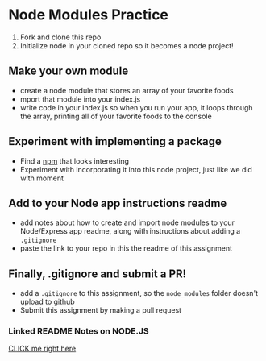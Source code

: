 # Node Modules Practice

1. Fork and clone this repo
2. Initialize node in your cloned repo so it becomes a node project!

## Make your own module

- create a node module that stores an array of your favorite foods
- mport that module into your index.js
- write code in your index.js so when you run your app, it loops through the array, printing all of your favorite foods to the console

## Experiment with implementing a package

- Find a [npm](https://www.npmjs.com/) that looks interesting
- Experiment with incorporating it into this node project, just like we did with moment

## Add to your Node app instructions readme

- add notes about how to create and import node modules to your Node/Express app readme, along with instructions about adding a `.gitignore`
- paste the link to your repo in this the readme of this assignment

## Finally, .gitignore and submit a PR!

- add a `.gitignore` to this assignment, so the `node_modules` folder doesn't upload to github
- Submit this assignment by making a pull request

### Linked README Notes on NODE.JS

[CLICK me right here](https://github.com/yoel0/node-with-express-README)
